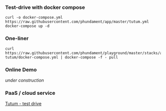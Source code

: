 ### Test-drive with docker compose

    curl -o docker-compose.yml https://raw.githubusercontent.com/phundament/app/master/tutum.yml    
    docker-compose up -d

### One-liner

    curl https://raw.githubusercontent.com/phundament/playground/master/stacks/app-tutum/docker-compose.yml | docker-compose -f - pull

### Online Demo

*under construction*

### PaaS / cloud service

[Tutum - test drive](stacks/app-test-drive/README.md)
